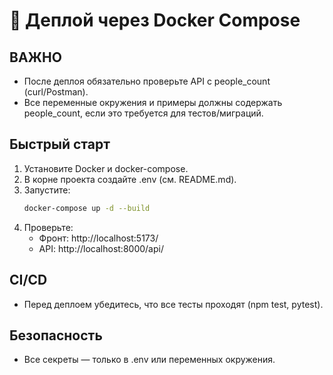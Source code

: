 # 🚀 Деплой через Docker Compose

## ВАЖНО
- После деплоя обязательно проверьте API с people_count (curl/Postman).
- Все переменные окружения и примеры должны содержать people_count, если это требуется для тестов/миграций.

## Быстрый старт
1. Установите Docker и docker-compose.
2. В корне проекта создайте .env (см. README.md).
3. Запустите:
   ```bash
   docker-compose up -d --build
   ```
4. Проверьте:
   - Фронт: http://localhost:5173/
   - API: http://localhost:8000/api/

## CI/CD
- Перед деплоем убедитесь, что все тесты проходят (npm test, pytest).

## Безопасность
- Все секреты — только в .env или переменных окружения.